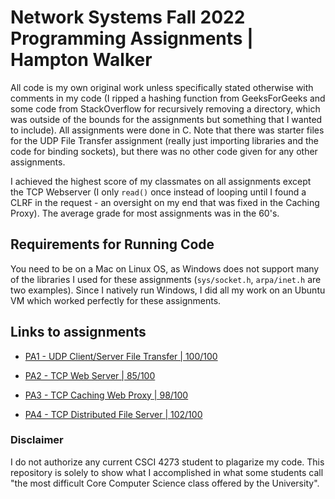 # Network Systems Fall 2022 Programming Assignments | Hampton Walker

All code is my own original work unless specifically stated otherwise with comments in my code (I ripped a hashing function from GeeksForGeeks and some code from StackOverflow for recursively removing a directory, which was outside of the bounds for the assignments but something that I wanted to include). All assignments were done in C. Note that there was starter files for the UDP File Transfer assignment (really just importing libraries and the code for binding sockets), but there was no other code given for any other assignments.

I achieved the highest score of my classmates on all assignments except the TCP Webserver (I only `read()` once instead of looping until I found a CLRF in the request - an oversight on my end that was fixed in the Caching Proxy). The average grade for most assignments was in the 60's.

## Requirements for Running Code

You need to be on a Mac on Linux OS, as Windows does not support many of the libraries I used for these assignments (`sys/socket.h`, `arpa/inet.h` are two examples). Since I natively run Windows, I did all my work on an Ubuntu VM which worked perfectly for these assignments.

## Links to assignments

- [PA1 - UDP Client/Server File Transfer | 100/100](./UDP_File_Transfer)

- [PA2 - TCP Web Server | 85/100](./TCP_Webserver)

- [PA3 - TCP Caching Web Proxy | 98/100](./TCP_Caching_Proxy)

- [PA4 - TCP Distributed File Server | 102/100](./TCP_Distributed_File_Server)

### Disclaimer

I do not authorize any current CSCI 4273 student to plagarize my code. This repository is solely to show what I accomplished in what some students call "the most difficult Core Computer Science class offered by the University".
